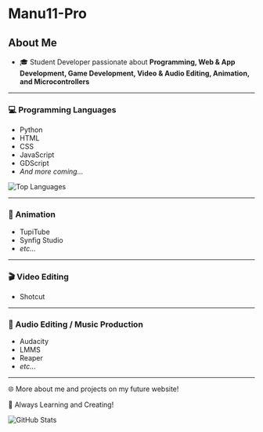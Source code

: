 # Manu11-Pro

## About Me  
- 🎓 Student Developer passionate about **Programming, Web & App Development, Game Development, Video & Audio Editing, Animation, and Microcontrollers**  

---

### 💻 Programming Languages  
- Python  
- HTML  
- CSS  
- JavaScript  
- GDScript  
- *And more coming…*  

![Top Languages](https://github-readme-stats.vercel.app/api/top-langs/?username=Manu11-Pro&layout=compact&theme=tokyonight)

---

### 🎨 Animation  
- TupiTube  
- Synfig Studio  
- *etc…*  

---

### 🎬 Video Editing  
- Shotcut  

---

### 🎵 Audio Editing / Music Production  
- Audacity  
- LMMS  
- Reaper  
- *etc…*  

---

🌐 More about me and projects on my future website!  

🚀 Always Learning and Creating!  

![GitHub Stats](https://github-readme-stats.vercel.app/api?username=Manu11-Pro&show_icons=true&theme=tokyonight)
